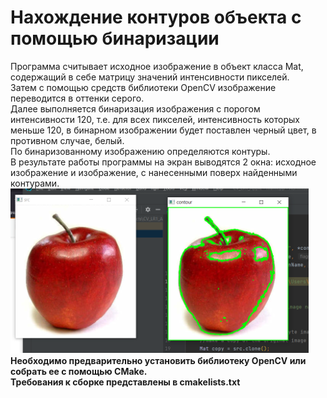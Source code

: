 # Нахождение контуров объекта с помощью бинаризации
Программа считывает исходное изображение в объект класса Mat, содержащий в себе матрицу значений интенсивности пикселей.<br>
Затем с помощью средств библиотеки OpenCV изображение переводится в оттенки серого. <br>
Далее выполняется бинаризация изображения с порогом интенсивности 120, т.е. для всех пикселей, интенсивность которых меньше 120, в бинарном изображении будет поставлен черный цвет, в противном случае, белый. 
<br>По бинаризованному изображению определяются контуры. 
<br>В результате работы программы на экран выводятся 2 окна: исходное изображение и изображение, с нанесенными поверх найденными контурами. <br>
![program screenshot](https://github.com/aANAESTHESIAa/OpenCV_ML/blob/main/CV_contour_detection/contour.png?raw=true)
<br> <b>Необходимо предварительно установить библиотеку OpenCV или собрать ее с помощью CMake.<b> <br>
Требования к сборке представлены в cmakelists.txt
